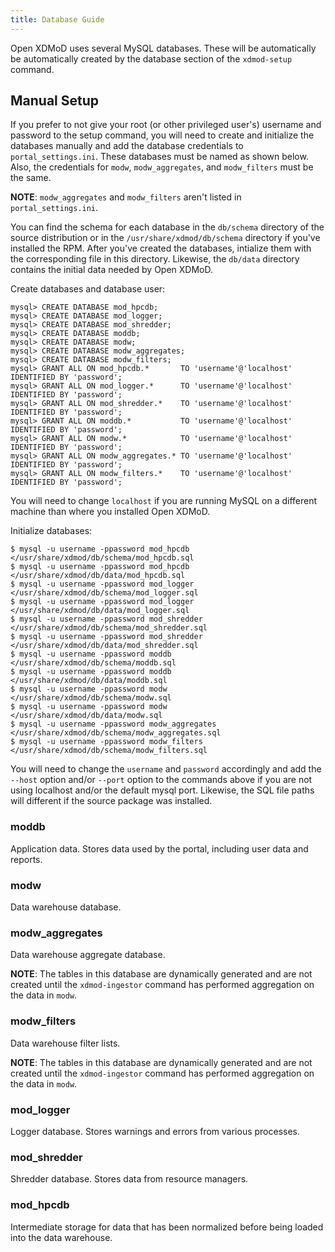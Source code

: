 ```yaml
---
title: Database Guide
---
```


Open XDMoD uses several MySQL databases.  These will be automatically be
automatically created by the database section of the `xdmod-setup`
command.

Manual Setup
------------

If you prefer to not give your root (or other privileged user's)
username and password to the setup command, you will need to create and
initialize the databases manually and add the database credentials to
`portal_settings.ini`.  These databases must be named as shown below.
Also, the credentials for `modw`, `modw_aggregates`, and `modw_filters`
must be the same.

**NOTE**: `modw_aggregates` and `modw_filters` aren't listed in
`portal_settings.ini`.

You can find the schema for each database in the `db/schema` directory
of the source distribution or in the `/usr/share/xdmod/db/schema`
directory if you've installed the RPM.  After you've created the
databases, intialize them with the corresponding file in this directory.
Likewise, the `db/data` directory contains the initial data needed by
Open XDMoD.

Create databases and database user:

    mysql> CREATE DATABASE mod_hpcdb;
    mysql> CREATE DATABASE mod_logger;
    mysql> CREATE DATABASE mod_shredder;
    mysql> CREATE DATABASE moddb;
    mysql> CREATE DATABASE modw;
    mysql> CREATE DATABASE modw_aggregates;
    mysql> CREATE DATABASE modw_filters;
    mysql> GRANT ALL ON mod_hpcdb.*       TO 'username'@'localhost' IDENTIFIED BY 'password';
    mysql> GRANT ALL ON mod_logger.*      TO 'username'@'localhost' IDENTIFIED BY 'password';
    mysql> GRANT ALL ON mod_shredder.*    TO 'username'@'localhost' IDENTIFIED BY 'password';
    mysql> GRANT ALL ON moddb.*           TO 'username'@'localhost' IDENTIFIED BY 'password';
    mysql> GRANT ALL ON modw.*            TO 'username'@'localhost' IDENTIFIED BY 'password';
    mysql> GRANT ALL ON modw_aggregates.* TO 'username'@'localhost' IDENTIFIED BY 'password';
    mysql> GRANT ALL ON modw_filters.*    TO 'username'@'localhost' IDENTIFIED BY 'password';

You will need to change `localhost` if you are running MySQL on a
different machine than where you installed Open XDMoD.

Initialize databases:

    $ mysql -u username -ppassword mod_hpcdb       </usr/share/xdmod/db/schema/mod_hpcdb.sql
    $ mysql -u username -ppassword mod_hpcdb       </usr/share/xdmod/db/data/mod_hpcdb.sql
    $ mysql -u username -ppassword mod_logger      </usr/share/xdmod/db/schema/mod_logger.sql
    $ mysql -u username -ppassword mod_logger      </usr/share/xdmod/db/data/mod_logger.sql
    $ mysql -u username -ppassword mod_shredder    </usr/share/xdmod/db/schema/mod_shredder.sql
    $ mysql -u username -ppassword mod_shredder    </usr/share/xdmod/db/data/mod_shredder.sql
    $ mysql -u username -ppassword moddb           </usr/share/xdmod/db/schema/moddb.sql
    $ mysql -u username -ppassword moddb           </usr/share/xdmod/db/data/moddb.sql
    $ mysql -u username -ppassword modw            </usr/share/xdmod/db/schema/modw.sql
    $ mysql -u username -ppassword modw            </usr/share/xdmod/db/data/modw.sql
    $ mysql -u username -ppassword modw_aggregates </usr/share/xdmod/db/schema/modw_aggregates.sql
    $ mysql -u username -ppassword modw_filters    </usr/share/xdmod/db/schema/modw_filters.sql

You will need to change the `username` and `password` accordingly and
add the `--host` option and/or `--port` option to the commands above if
you are not using localhost and/or the default mysql port.  Likewise,
the SQL file paths will different if the source package was installed.

### moddb

Application data.  Stores data used by the portal, including user data
and reports.

### modw

Data warehouse database.

### modw_aggregates

Data warehouse aggregate database.

**NOTE**: The tables in this database are dynamically generated and are
not created until the `xdmod-ingestor` command has performed
aggregation on the data in `modw`.

### modw_filters

Data warehouse filter lists.

**NOTE**: The tables in this database are dynamically generated and are
not created until the `xdmod-ingestor` command has performed
aggregation on the data in `modw`.

### mod_logger

Logger database.  Stores warnings and errors from various processes.

### mod_shredder

Shredder database.  Stores data from resource managers.

### mod_hpcdb

Intermediate storage for data that has been normalized before being
loaded into the data warehouse.
